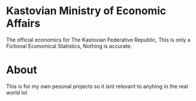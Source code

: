 # Kastovian Ministry of Economic Affairs

 The official economics for The Kastovian Federative Republic, This is only a Fictional Economical Statistics, Nothing is accurate.

# About

This is for my own pesonal projects so it isnt relevant to anyhing in the real world lol
